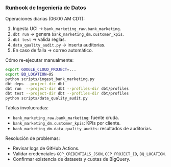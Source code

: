 ### Runbook de Ingeniería de Datos

Operaciones diarias (06:00 AM CDT):
1) Ingesta UCI -> `bank_marketing_raw.bank_marketing`.
2) `dbt run` -> genera `bank_marketing_dm.customer_kpis`.
3) `dbt test` -> valida reglas.
4) `data_quality_audit.py` -> inserta auditorías.
5) En caso de falla -> correo automático.

Cómo re-ejecutar manualmente:
```bash
export GOOGLE_CLOUD_PROJECT=...
export BQ_LOCATION=US
python scripts/ingest_bank_marketing.py
dbt deps --project-dir dbt
dbt run  --project-dir dbt --profiles-dir dbt/profiles
dbt test --project-dir dbt --profiles-dir dbt/profiles
python scripts/data_quality_audit.py
```

Tablas involucradas:
- `bank_marketing_raw.bank_marketing`: fuente cruda.
- `bank_marketing_dm.customer_kpis`: KPIs por cliente.
- `bank_marketing_dm.data_quality_audits`: resultados de auditorías.

Resolución de problemas:
- Revisar logs de GitHub Actions.
- Validar credenciales `GCP_CREDENTIALS_JSON`, `GCP_PROJECT_ID`, `BQ_LOCATION`.
- Confirmar existencia de datasets y cuotas de BigQuery.

